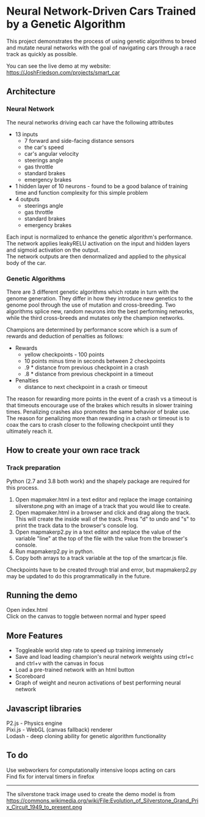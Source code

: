 # Neural Network-Driven Cars Trained by a Genetic Algorithm
This project demonstrates the process of using genetic algorithms to breed and mutate neural networks with the goal of navigating cars through a race track as quickly as possible.

You can see the live demo at my website: https://JoshFriedson.com/projects/smart_car


## Architecture
### Neural Network
The neural networks driving each car have the following attributes
- 13 inputs
    - 7 forward and side-facing distance sensors
    - the car's speed
    - car's angular velocity
    - steerings angle
    - gas throttle
    - standard brakes
    - emergency brakes
- 1 hidden layer of 10 neurons - found to be a good balance of training time and function complexity for this simple problem
- 4 outputs
    - steerings angle
    - gas throttle
    - standard brakes
    - emergency brakes

Each input is normalized to enhance the genetic algorithm's performance.\
The network applies leakyRELU activation on the input and hidden layers and sigmoid activation on the output.\
The network outputs are then denormalized and applied to the physical body of the car.


### Genetic Algorithms
There are 3 different genetic algorithms which rotate in turn with the genome generation. They differ in how they introduce new genetics to the genome pool through the use of mutation and cross-breeding. Two algorithms splice new, random neurons into the best performing networks, while the third cross-breeds and mutates only the champion networks.

Champions are determined by performance score which is a sum of rewards and deduction of penalties as follows:
- Rewards
    - yellow checkpoints - 100 points
    - 10 points minus time in seconds between 2 checkpoints
    - .9 * distance from previous checkpoint in a crash
    - .8 * distance from previous checkpoint in a timeout
- Penalties
    - distance to next checkpoint in a crash or timeout

The reason for rewarding more points in the event of a crash vs a timeout is that timeouts encourage use of the brakes which results in slower training times. Penalizing crashes also promotes the same behavior of brake use.\
The reason for penalizing more than rewarding in a crash or timeout is to coax the cars to crash closer to the following checkpoint until they ultimately reach it.


## How to create your own race track
### Track preparation
Python (2.7 and 3.8 both work) and the shapely package are required for this process.
1. Open mapmaker.html in a text editor and replace the image containing silverstone.png with an image of a track that you would like to create.
2. Open mapmaker.html in a browser and click and drag along the track.  This will create the inside wall of the track.  Press "d" to undo and "s" to print the track data to the browser's console log.
3. Open mapmakerp2.py in a text editor and replace the value of the variable "line" at the top of the file with the value from the browser's console.
4. Run mapmakerp2.py in python.
5. Copy both arrays to a track variable at the top of the smartcar.js file.

Checkpoints have to be created through trial and error, but mapmakerp2.py may be updated to do this programmatically in the future.


## Running the demo
Open index.html\
Click on the canvas to toggle between normal and hyper speed


## More Features
- Toggleable world step rate to speed up training immensely
- Save and load leading champion's neural network weights using ctrl+c and ctrl+v with the canvas in focus
- Load a pre-trained network with an html button
- Scoreboard
- Graph of weight and neuron activations of best performing neural network


## Javascript libraries
P2.js - Physics engine\
Pixi.js - WebGL (canvas fallback) renderer\
Lodash - deep cloning ability for genetic algorithm functionality


## To do
Use webworkers for computationally intensive loops acting on cars\
Find fix for interval timers in firefox

---

The silverstone track image used to create the demo model is from https://commons.wikimedia.org/wiki/File:Evolution_of_Silverstone_Grand_Prix_Circuit_1949_to_present.png